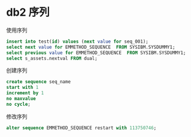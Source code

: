 # db2 序列



使用序列

```sql
insert into test(id) values (next value for seq_001);
select next value for EMMETHOD_SEQUENCE  FROM SYSIBM.SYSDUMMY1;
select previous value for EMMETHOD_SEQUENCE  FROM SYSIBM.SYSDUMMY1;
select s_assets.nextval FROM dual;
```

创建序列

```sql
create sequence seq_name
start with 1
increment by 1
no maxvalue 
no cycle;
```

修改序列

```sql
alter sequence EMMETHOD_SEQUENCE restart with 113750746;
```


